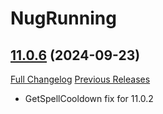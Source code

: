# NugRunning

## [11.0.6](https://github.com/rgd87/NugRunning/tree/11.0.6) (2024-09-23)
[Full Changelog](https://github.com/rgd87/NugRunning/compare/11.0.5...11.0.6) [Previous Releases](https://github.com/rgd87/NugRunning/releases)

- GetSpellCooldown fix for 11.0.2  
